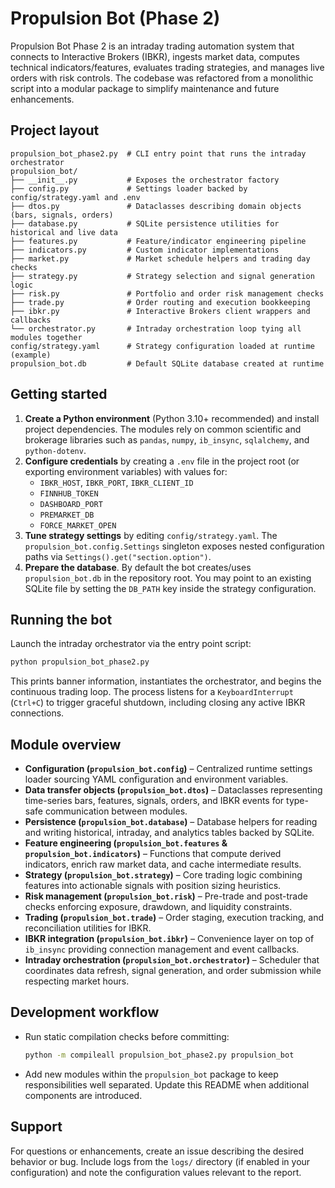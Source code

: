 # Propulsion Bot (Phase 2)

Propulsion Bot Phase 2 is an intraday trading automation system that connects to
Interactive Brokers (IBKR), ingests market data, computes technical
indicators/features, evaluates trading strategies, and manages live orders with
risk controls. The codebase was refactored from a monolithic script into a
modular package to simplify maintenance and future enhancements.

## Project layout

```
propulsion_bot_phase2.py  # CLI entry point that runs the intraday orchestrator
propulsion_bot/
├── __init__.py           # Exposes the orchestrator factory
├── config.py             # Settings loader backed by config/strategy.yaml and .env
├── dtos.py               # Dataclasses describing domain objects (bars, signals, orders)
├── database.py           # SQLite persistence utilities for historical and live data
├── features.py           # Feature/indicator engineering pipeline
├── indicators.py         # Custom indicator implementations
├── market.py             # Market schedule helpers and trading day checks
├── strategy.py           # Strategy selection and signal generation logic
├── risk.py               # Portfolio and order risk management checks
├── trade.py              # Order routing and execution bookkeeping
├── ibkr.py               # Interactive Brokers client wrappers and callbacks
└── orchestrator.py       # Intraday orchestration loop tying all modules together
config/strategy.yaml      # Strategy configuration loaded at runtime (example)
propulsion_bot.db         # Default SQLite database created at runtime
```

## Getting started

1. **Create a Python environment** (Python 3.10+ recommended) and install
   project dependencies. The modules rely on common scientific and brokerage
   libraries such as `pandas`, `numpy`, `ib_insync`, `sqlalchemy`, and
   `python-dotenv`.
2. **Configure credentials** by creating a `.env` file in the project root (or
   exporting environment variables) with values for:
   - `IBKR_HOST`, `IBKR_PORT`, `IBKR_CLIENT_ID`
   - `FINNHUB_TOKEN`
   - `DASHBOARD_PORT`
   - `PREMARKET_DB`
   - `FORCE_MARKET_OPEN`
3. **Tune strategy settings** by editing `config/strategy.yaml`. The
   `propulsion_bot.config.Settings` singleton exposes nested configuration paths
   via `Settings().get("section.option")`.
4. **Prepare the database**. By default the bot creates/uses `propulsion_bot.db`
   in the repository root. You may point to an existing SQLite file by setting
   the `DB_PATH` key inside the strategy configuration.

## Running the bot

Launch the intraday orchestrator via the entry point script:

```bash
python propulsion_bot_phase2.py
```

This prints banner information, instantiates the orchestrator, and begins the
continuous trading loop. The process listens for a `KeyboardInterrupt`
(`Ctrl+C`) to trigger graceful shutdown, including closing any active IBKR
connections.

## Module overview

- **Configuration (`propulsion_bot.config`)** – Centralized runtime settings
  loader sourcing YAML configuration and environment variables.
- **Data transfer objects (`propulsion_bot.dtos`)** – Dataclasses representing
  time-series bars, features, signals, orders, and IBKR events for type-safe
  communication between modules.
- **Persistence (`propulsion_bot.database`)** – Database helpers for reading and
  writing historical, intraday, and analytics tables backed by SQLite.
- **Feature engineering (`propulsion_bot.features` & `propulsion_bot.indicators`)** –
  Functions that compute derived indicators, enrich raw market data, and cache
  intermediate results.
- **Strategy (`propulsion_bot.strategy`)** – Core trading logic combining
  features into actionable signals with position sizing heuristics.
- **Risk management (`propulsion_bot.risk`)** – Pre-trade and post-trade checks
  enforcing exposure, drawdown, and liquidity constraints.
- **Trading (`propulsion_bot.trade`)** – Order staging, execution tracking, and
  reconciliation utilities for IBKR.
- **IBKR integration (`propulsion_bot.ibkr`)** – Convenience layer on top of
  `ib_insync` providing connection management and event callbacks.
- **Intraday orchestration (`propulsion_bot.orchestrator`)** – Scheduler that
  coordinates data refresh, signal generation, and order submission while
  respecting market hours.

## Development workflow

- Run static compilation checks before committing:

  ```bash
  python -m compileall propulsion_bot_phase2.py propulsion_bot
  ```

- Add new modules within the `propulsion_bot` package to keep responsibilities
  well separated. Update this README when additional components are introduced.

## Support

For questions or enhancements, create an issue describing the desired behavior
or bug. Include logs from the `logs/` directory (if enabled in your
configuration) and note the configuration values relevant to the report.
